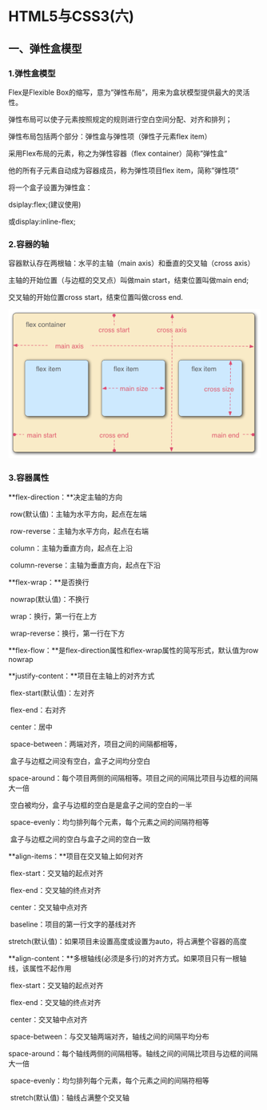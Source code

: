 # HTML5与CSS3(六)

## 一、弹性盒模型

### 1.弹性盒模型

Flex是Flexible Box的缩写，意为”弹性布局“，用来为盒状模型提供最大的灵活性。

弹性布局可以使子元素按照规定的规则进行空白空间分配、对齐和排列；

弹性布局包括两个部分：弹性盒与弹性项（弹性子元素flex item）

采用Flex布局的元素，称之为弹性容器（flex container）简称”弹性盒“

他的所有子元素自动成为容器成员，称为弹性项目flex item，简称”弹性项“

将一个盒子设置为弹性盒：

dsiplay:flex;(建议使用)

或display:inline-flex;

### 2.容器的轴

容器默认存在两根轴：水平的主轴（main axis）和垂直的交叉轴（cross axis）

主轴的开始位置（与边框的交叉点）叫做main start，结束位置叫做main end;

交叉轴的开始位置cross start，结束位置叫做cross end.

![弹性盒模型](../src/img/弹性盒模型.png)

### 3.容器属性

**flex-direction：**决定主轴的方向

​	row(默认值)：主轴为水平方向，起点在左端

​	row-reverse：主轴为水平方向，起点在右端

​	column：主轴为垂直方向，起点在上沿

​	column-reverse：主轴为垂直方向，起点在下沿

**flex-wrap：**是否换行

​	nowrap(默认值)：不换行

​	wrap：换行，第一行在上方

​	wrap-reverse：换行，第一行在下方

**flex-flow：**是flex-direction属性和flex-wrap属性的简写形式，默认值为row nowrap

**justify-content：**项目在主轴上的对齐方式

​	flex-start(默认值)：左对齐

​	flex-end：右对齐

​	center：居中

​	space-between：两端对齐，项目之间的间隔都相等，

​								盒子与边框之间没有空白，盒子之间均分空白

​	space-around：每个项目两侧的间隔相等。项目之间的间隔比项目与边框的间隔大一倍

​								空白被均分，盒子与边框的空白是是盒子之间的空白的一半

​	space-evenly：均匀排列每个元素，每个元素之间的间隔符相等

​								盒子与边框之间的空白与盒子之间的空白一致

**align-items：**项目在交叉轴上如何对齐

​	flex-start：交叉轴的起点对齐

​	flex-end：交叉轴的终点对齐

​	center：交叉轴中点对齐

​	baseline：项目的第一行文字的基线对齐

​	stretch(默认值)：如果项目未设置高度或设置为auto，将占满整个容器的高度

**align-content：**多根轴线(必须是多行)的对齐方式。如果项目只有一根轴线，该属性不起作用

​	flex-start：交叉轴的起点对齐

​	flex-end：交叉轴的终点对齐

​	center：交叉轴中点对齐

​	space-between：与交叉轴两端对齐，轴线之间的间隔平均分布

​	space-around：每个轴线两侧的间隔相等。轴线之间的间隔比项目与边框的间隔大一倍

​	space-evenly：均匀排列每个元素，每个元素之间的间隔符相等

​	stretch(默认值)：轴线占满整个交叉轴

​	